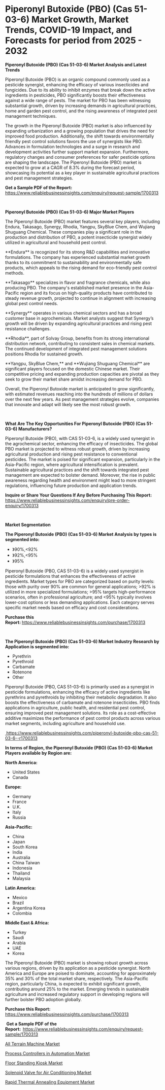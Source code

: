 <p><h1>Piperonyl Butoxide (PBO) (Cas 51-03-6) Market Growth, Market Trends, COVID-19 Impact, and Forecasts for period from 2025 - 2032</h1></p><p><strong>Piperonyl Butoxide (PBO) (Cas 51-03-6) Market Analysis and Latest Trends</strong></p>
<p><p>Piperonyl Butoxide (PBO) is an organic compound commonly used as a pesticide synergist, enhancing the efficacy of various insecticides and fungicides. Due to its ability to inhibit enzymes that break down the active ingredients in pesticides, PBO significantly boosts their effectiveness against a wide range of pests. The market for PBO has been witnessing substantial growth, driven by increasing demands in agricultural practices, home and garden pest control, and the rising awareness of integrated pest management techniques.</p><p>The growth in the Piperonyl Butoxide (PBO) market is also influenced by expanding urbanization and a growing population that drives the need for improved food production. Additionally, the shift towards environmentally friendly pest control solutions favors the use of synergists like PBO. Advances in formulation technologies and a surge in research and development activities further support market expansion. Furthermore, regulatory changes and consumer preferences for safer pesticide options are shaping the landscape. The Piperonyl Butoxide (PBO) market is expected to grow at a CAGR of 8.3% during the forecast period, showcasing its potential as a key player in sustainable agricultural practices and pest management strategies.</p></p>
<p><strong>Get a Sample PDF of the Report:&nbsp;</strong> <a href="https://www.reliablebusinessinsights.com/enquiry/request-sample/1700313?utm_campaign=1873&utm_medium=2&utm_source=Github&utm_content=ia&utm_term=27032025&utm_id=piperonyl-butoxide-pbo-cas-51-03-6">https://www.reliablebusinessinsights.com/enquiry/request-sample/1700313</a></p>
<p>&nbsp;</p>
<p><strong>Piperonyl Butoxide (PBO) (Cas 51-03-6) Major Market Players</strong></p>
<p><p>The Piperonyl Butoxide (PBO) market features several key players, including Endura, Takasago, Synergy, Rhodia, Yangpu, SkyBlue Chem, and Wujiang Shuguang Chemical. These companies play a significant role in the production and distribution of PBO, a potent insecticide synergist widely utilized in agricultural and household pest control.</p><p>**Endura** is recognized for its strong R&D capabilities and innovative formulations. The company has experienced substantial market growth thanks to its commitment to sustainability and environmentally safe products, which appeals to the rising demand for eco-friendly pest control methods.</p><p>**Takasago** specializes in flavor and fragrance chemicals, while also producing PBO. The company's established market presence in the Asia-Pacific region and its focus on high-quality products have contributed to steady revenue growth, projected to continue in alignment with increasing global pest control needs.</p><p>**Synergy** operates in various chemical sectors and has a broad customer base in agrochemicals. Market analysts suggest that Synergy’s growth will be driven by expanding agricultural practices and rising pest resistance challenges.</p><p>**Rhodia**, part of Solvay Group, benefits from its strong international distribution network, contributing to consistent sales in chemical markets. The continued development of integrated pest management solutions positions Rhodia for sustained growth.</p><p>**Yangpu, SkyBlue Chem,** and **Wujiang Shuguang Chemical** are significant players focused on the domestic Chinese market. Their competitive pricing and expanding production capacities are pivotal as they seek to grow their market share amidst increasing demand for PBO.</p><p>Overall, the Piperonyl Butoxide market is anticipated to grow significantly, with estimated revenues reaching into the hundreds of millions of dollars over the next few years. As pest management strategies evolve, companies that innovate and adapt will likely see the most robust growth.</p></p>
<p>&nbsp;</p>
<p><strong>What Are The Key Opportunities For Piperonyl Butoxide (PBO) (Cas 51-03-6) Manufacturers?</strong></p>
<p><p>Piperonyl Butoxide (PBO), with CAS 51-03-6, is a widely used synergist in the agrochemical sector, enhancing the efficacy of insecticides. The global PBO market is projected to witness robust growth, driven by increasing agricultural production and rising pest resistance to conventional pesticides. The market is poised for significant expansion, particularly in the Asia-Pacific region, where agricultural intensification is prevalent. Sustainable agricultural practices and the shift towards integrated pest management are expected to bolster demand. Moreover, the rise in public awareness regarding health and environment might lead to more stringent regulations, influencing future production and application trends.</p></p>
<p><strong>Inquire or Share Your Questions If Any Before Purchasing This Report:</strong> <a href="https://www.reliablebusinessinsights.com/enquiry/pre-order-enquiry/1700313?utm_campaign=1873&utm_medium=2&utm_source=Github&utm_content=ia&utm_term=27032025&utm_id=piperonyl-butoxide-pbo-cas-51-03-6">https://www.reliablebusinessinsights.com/enquiry/pre-order-enquiry/1700313</a></p>
<p>&nbsp;</p>
<p><strong>Market Segmentation</strong></p>
<p><strong>The Piperonyl Butoxide (PBO) (Cas 51-03-6) Market Analysis by types is segmented into:</strong></p>
<p><ul><li>》90%,<92%</li><li>》92%,<95%</li><li>》95%</li></ul></p>
<p><p>Piperonyl Butoxide (PBO, CAS 51-03-6) is a widely used synergist in pesticide formulations that enhances the effectiveness of active ingredients. Market types for PBO are categorized based on purity levels: those with purity over 90% are common for general applications; >92% is utilized in more specialized formulations; >95% targets high-performance scenarios, often in professional agriculture; and <95% typically involves lower-cost options or less demanding applications. Each category serves specific market needs based on efficacy and cost considerations.</p></p>
<p><strong>Purchase this Report:&nbsp;</strong><a href="https://www.reliablebusinessinsights.com/purchase/1700313?utm_campaign=1873&utm_medium=2&utm_source=Github&utm_content=ia&utm_term=27032025&utm_id=piperonyl-butoxide-pbo-cas-51-03-6">https://www.reliablebusinessinsights.com/purchase/1700313</a></p>
<p>&nbsp;</p>
<p><strong>The Piperonyl Butoxide (PBO) (Cas 51-03-6) Market Industry Research by Application is segmented into:</strong></p>
<p><ul><li>Pyrethrin</li><li>Pyrethroid</li><li>Carbamate</li><li>Rotenone</li><li>Other</li></ul></p>
<p><p>Piperonyl Butoxide (PBO, CAS 51-03-6) is primarily used as a synergist in pesticide formulations, enhancing the efficacy of active ingredients like pyrethrins and pyrethroids by inhibiting their metabolic degradation. It also boosts the effectiveness of carbamate and rotenone insecticides. PBO finds applications in agriculture, public health, and residential pest control, ensuring improved pest management solutions. Its role as a cost-effective additive maximizes the performance of pest control products across various market segments, including agriculture and household use.</p></p>
<p><a href="https://www.reliablebusinessinsights.com/piperonyl-butoxide-pbo-cas-51-03-6--r1700313?utm_campaign=1873&utm_medium=2&utm_source=Github&utm_content=ia&utm_term=27032025&utm_id=piperonyl-butoxide-pbo-cas-51-03-6">&nbsp;https://www.reliablebusinessinsights.com/piperonyl-butoxide-pbo-cas-51-03-6--r1700313</a></p>
<p><strong>In terms of Region, the Piperonyl Butoxide (PBO) (Cas 51-03-6) Market Players available by Region are:</strong></p>
<p>
    <p> <strong> North America: </strong>
        <ul>
            <li>United States</li>
            <li>Canada</li>
        </ul>
        </p> 
    <p> <strong> Europe: </strong>
        <ul>
            <li>Germany</li>
            <li>France</li>
            <li>U.K.</li>
            <li>Italy</li>
            <li>Russia</li>
        </ul>
        </p> 
    <p> <strong> Asia-Pacific: </strong>
        <ul>
            <li>China</li>
            <li>Japan</li>
            <li>South Korea</li>
            <li>India</li>
            <li>Australia</li>
            <li>China Taiwan</li>
            <li>Indonesia</li>
            <li>Thailand</li>
            <li>Malaysia</li>
        </ul>
        </p> 
    <p> <strong> Latin America: </strong>
        <ul>
            <li>Mexico</li>
            <li>Brazil</li>
            <li>Argentina Korea</li>
            <li>Colombia</li>
        </ul>
        </p> 
    <p> <strong> Middle East & Africa: </strong>
        <ul>
            <li>Turkey</li>
            <li>Saudi</li>
            <li>Arabia</li>
            <li>UAE</li>
            <li>Korea</li>
        </ul>
    </p>
    </p>
<p><p>The Piperonyl Butoxide (PBO) market is showing robust growth across various regions, driven by its application as a pesticide synergist. North America and Europe are poised to dominate, accounting for approximately 35% and 30% of the total market share, respectively. The Asia-Pacific region, particularly China, is expected to exhibit significant growth, contributing around 25% to the market. Emerging trends in sustainable agriculture and increased regulatory support in developing regions will further bolster PBO adoption globally.</p></p>
<p><strong>Purchase this Report: </strong><a href="https://www.reliablebusinessinsights.com/purchase/1700313?utm_campaign=1873&utm_medium=2&utm_source=Github&utm_content=ia&utm_term=27032025&utm_id=piperonyl-butoxide-pbo-cas-51-03-6">https://www.reliablebusinessinsights.com/purchase/1700313</a></p>
<p>&nbsp;<strong>Get a Sample PDF of the Report:&nbsp;&nbsp;</strong><a href="https://www.reliablebusinessinsights.com/enquiry/request-sample/1700313?utm_campaign=1873&utm_medium=2&utm_source=Github&utm_content=ia&utm_term=27032025&utm_id=piperonyl-butoxide-pbo-cas-51-03-6">https://www.reliablebusinessinsights.com/enquiry/request-sample/1700313</a></p>
<p><strong></strong></p>
<p><p><a href="https://github.com/abbasgwiltke/Market-Research-Report-List-1/blob/main/all-terrain-machine-market.md?utm_campaign=1873&utm_medium=2&utm_source=Github&utm_content=ia&utm_term=27032025&utm_id=piperonyl-butoxide-pbo-cas-51-03-6">All Terrain Machine Market</a></p><p><a href="https://github.com/tauchzuazoli/Market-Research-Report-List-1/blob/main/process-controllers-in-automation-market.md?utm_campaign=1873&utm_medium=2&utm_source=Github&utm_content=ia&utm_term=27032025&utm_id=piperonyl-butoxide-pbo-cas-51-03-6">Process Controllers in Automation Market</a></p><p><a href="https://www.linkedin.com/pulse/recent-floor-standing-kiosk-market-analysis-shows-size-3cg8e?utm_campaign=1873&utm_medium=2&utm_source=Github&utm_content=ia&utm_term=27032025&utm_id=piperonyl-butoxide-pbo-cas-51-03-6">Floor Standing Kiosk Market</a></p><p><a href="https://www.linkedin.com/pulse/future-solenoid-valve-air-conditioning-market-whats-propelling-ukrze?utm_campaign=1873&utm_medium=2&utm_source=Github&utm_content=ia&utm_term=27032025&utm_id=piperonyl-butoxide-pbo-cas-51-03-6">Solenoid Valve for Air Conditioning Market</a></p><p><a href="https://www.linkedin.com/pulse/rapid-thermal-annealing-equipment-industry-sector-new-technologies-rtxee?utm_campaign=1873&utm_medium=2&utm_source=Github&utm_content=ia&utm_term=27032025&utm_id=piperonyl-butoxide-pbo-cas-51-03-6">Rapid Thermal Annealing Equipment Market</a></p></p>